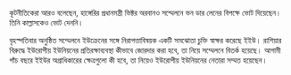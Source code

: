 কূটনীতিকেরা আরও বলেছেন, হাঙ্গেরির প্রধানমন্ত্রী ভিক্টর অরবানও সম্মেলনে ভন ডার লেনের বিপক্ষে ভোট দিয়েছেন। তিনি কাল্লাসকেও ভোট দেননি।

বৃহস্পতিবার অনুষ্ঠিত সম্মেলনে ইউক্রেনের সঙ্গে নিরাপত্তাবিষয়ক একটি সমঝোতা চুক্তি স্বাক্ষর করেছে ইইউ। রাশিয়ার বিরুদ্ধে ইউরোপীয় ইউনিয়নের প্রতিরক্ষাব্যবস্থা কীভাবে জোরদার করা হবে, তা নিয়ে সম্মেলনে বিতর্ক হয়েছে। আগামী পাঁচ বছরে ইইউর অগ্রাধিকারের ক্ষেত্রগুলো কী হবে, তা নিয়েও ইউরোপীয় ইউনিয়নের নেতারা সম্মত হয়েছেন।
